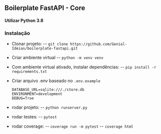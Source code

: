 ## Boilerplate FastAPI - Core

#### Utilizar Python 3.8

### Instalação
- Clonar projeto:
-- ```git clone https://github.com/Genial-Ideias/boilerplate-fastapi.git```

- Criar ambiente virtual
-- ```python -m venv venv```

-  Com ambiente virtual ativado, instalar dependências:
-- ```pip install -r requirements.txt```

- Criar arquivo .env baseado no ```.env.example```
    ```text
    DATABASE_URL=sqlite:///./store.db
    ENVIRONMENT=development
    DEBUG=True
    ```

- rodar projeto:
-- ```python runserver.py```

- rodar testes:
-- ```pytest```

- rodar coverage:
-- ```coverage run -m pytest```
-- ```coverage html```
